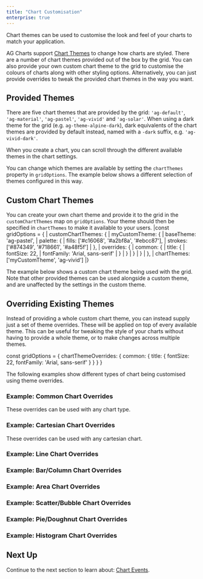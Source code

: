 ```yaml
---
title: "Chart Customisation"
enterprise: true
---
```


Chart themes can be used to customise the look and feel of your charts to match your application.

AG Charts support [Chart Themes](/charts-themes/) to change how charts are styled. There are a number of chart themes provided out of the box by the grid. You can also provide your own custom chart theme to the grid to customise the colours of charts along with other styling options. Alternatively, you can just provide overrides to tweak the provided chart themes in the way you want.

## Provided Themes

There are five chart themes that are provided by the grid: `'ag-default'`, `'ag-material'`, `'ag-pastel'`, `'ag-vivid'` and `'ag-solar'`. When using a dark theme for the grid (e.g. `ag-theme-alpine-dark`), dark equivalents of the chart themes are provided by default instead, named with a `-dark` suffix, e.g. `'ag-vivid-dark'`.

When you create a chart, you can scroll through the different available themes in the chart settings.

<gif src="theme-picker.gif" alt="Theme Picker"></gif>

You can change which themes are available by setting the `chartThemes` property in `gridOptions`. The example below shows a different selection of themes configured in this way.

<grid-example title='Configure Available Themes' name='available-themes' type='generated' options='{ "exampleHeight": 690, "enterprise": true,  "modules": ["clientside", "menu", "charts", "rowgrouping"] }'></grid-example>

## Custom Chart Themes

You can create your own chart theme and provide it to the grid in the `customChartThemes` map on `gridOptions`. Your theme should then be specified in `chartThemes` to make it available to your users.
<snippet spaceBetweenProperties="true">
|const gridOptions = {
| customChartThemes: {
| myCustomTheme: {
| baseTheme: 'ag-pastel',
| palette: {
| fills: ['#c16068', '#a2bf8a', '#ebcc87'],
| strokes: ['#874349', '#718661', '#a48f5f']
| },
| overrides: {
| common: {
| title: {
| fontSize: 22,
| fontFamily: 'Arial, sans-serif'
| }
| }
| }
| }
| },
| chartThemes: ['myCustomTheme', 'ag-vivid']
|}
</snippet>

The example below shows a custom chart theme being used with the grid. Note that other provided themes can be used alongside a custom theme, and are unaffected by the settings in the custom theme.

<grid-example title='Custom Chart Theme' name='custom-chart-theme' type='generated' options='{ "exampleHeight": 660,"enterprise": true,  "modules": ["clientside", "menu", "charts"] }'></grid-example>

## Overriding Existing Themes

Instead of providing a whole custom chart theme, you can instead supply just a set of theme overrides. These will be applied on top of every available theme. This can be useful for tweaking the style of your charts without having to provide a whole theme, or to make changes across multiple themes.

<snippet>
const gridOptions = {
    chartThemeOverrides: {
        common: {
            title: {
                fontSize: 22,
                fontFamily: 'Arial, sans-serif'
            }
        }
    }
}
</snippet>

The following examples show different types of chart being customised using theme overrides.

### Example: Common Chart Overrides

These overrides can be used with any chart type.

<grid-example title='Common Chart Overrides' name='common-overrides' type='generated' options='{ "exampleHeight": 660, "enterprise": true,  "modules": ["clientside", "menu", "charts"] }'></grid-example>

### Example: Cartesian Chart Overrides

These overrides can be used with any cartesian chart.

<grid-example title='Cartesian Chart Overrides' name='cartesian-overrides' type='generated' options='{ "exampleHeight": 660, "enterprise": true,  "modules": ["clientside", "menu", "charts"] }'></grid-example>

### Example: Line Chart Overrides

<grid-example title='Line Chart Overrides' name='line-overrides' type='generated' options='{ "exampleHeight": 660, "enterprise": true,  "modules": ["clientside", "menu", "charts"] }'></grid-example>

### Example: Bar/Column Chart Overrides

<grid-example title='Bar/Column Chart Overrides' name='bar-overrides' type='generated' options='{ "exampleHeight": 660, "enterprise": true,  "modules": ["clientside", "menu", "charts"] }'></grid-example>

### Example: Area Chart Overrides

<grid-example title='Area Chart Overrides' name='area-overrides' type='generated' options='{ "exampleHeight": 660, "enterprise": true,  "modules": ["clientside", "menu", "charts"] }'></grid-example>

### Example: Scatter/Bubble Chart Overrides

<grid-example title='Scatter/Bubble Chart Overrides' name='scatter-overrides' type='generated' options='{ "exampleHeight": 660, "enterprise": true,  "modules": ["clientside", "menu", "charts"] }'></grid-example>

### Example: Pie/Doughnut Chart Overrides

<grid-example title='Pie/Doughnut Chart Overrides' name='pie-overrides' type='generated' options='{ "exampleHeight": 660, "enterprise": true,  "modules": ["clientside", "menu", "charts"] }'></grid-example>

### Example: Histogram Chart Overrides

<grid-example title='Histogram Chart Overrides' name='histogram-overrides' type='generated' options='{ "exampleHeight": 660, "enterprise": true,  "modules": ["clientside", "menu", "charts"] }'></grid-example>

## Next Up

Continue to the next section to learn about: [Chart Events](/integrated-charts-events/).
